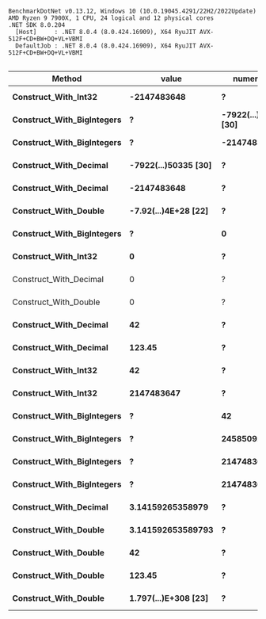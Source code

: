 ```

BenchmarkDotNet v0.13.12, Windows 10 (10.0.19045.4291/22H2/2022Update)
AMD Ryzen 9 7900X, 1 CPU, 24 logical and 12 physical cores
.NET SDK 8.0.204
  [Host]     : .NET 8.0.4 (8.0.424.16909), X64 RyuJIT AVX-512F+CD+BW+DQ+VL+VBMI
  DefaultJob : .NET 8.0.4 (8.0.424.16909), X64 RyuJIT AVX-512F+CD+BW+DQ+VL+VBMI


```
| Method                     | value                | numerator            | denominator         | Mean       | Error     | StdDev    | Gen0   | Allocated |
|--------------------------- |--------------------- |--------------------- |-------------------- |-----------:|----------:|----------:|-------:|----------:|
| **Construct_With_Int32**       | **-2147483648**          | **?**                    | **?**                   |   **6.880 ns** | **0.0391 ns** | **0.0365 ns** |      **-** |         **-** |
| **Construct_With_BigIntegers** | **?**                    | **-7922(...)50335 [30]** | **2147483647**          |  **11.845 ns** | **0.0327 ns** | **0.0306 ns** |      **-** |         **-** |
| **Construct_With_BigIntegers** | **?**                    | **-2147483648**          | **1**                   |   **7.737 ns** | **0.0217 ns** | **0.0203 ns** |      **-** |         **-** |
| **Construct_With_Decimal**     | **-7922(...)50335 [30]** | **?**                    | **?**                   |  **27.634 ns** | **0.0682 ns** | **0.0605 ns** | **0.0024** |      **40 B** |
| **Construct_With_Decimal**     | **-2147483648**          | **?**                    | **?**                   |  **26.539 ns** | **0.0843 ns** | **0.0789 ns** | **0.0019** |      **32 B** |
| **Construct_With_Double**      | **-7.92(...)4E+28 [22]** | **?**                    | **?**                   | **112.514 ns** | **0.4193 ns** | **0.3922 ns** | **0.0105** |     **176 B** |
| **Construct_With_BigIntegers** | **?**                    | **0**                    | **1**                   |   **6.301 ns** | **0.0176 ns** | **0.0147 ns** |      **-** |         **-** |
| **Construct_With_Int32**       | **0**                    | **?**                    | **?**                   |   **6.940 ns** | **0.0149 ns** | **0.0140 ns** |      **-** |         **-** |
| Construct_With_Decimal     | 0                    | ?                    | ?                   |   8.693 ns | 0.0229 ns | 0.0203 ns |      - |         - |
| Construct_With_Double      | 0                    | ?                    | ?                   |   8.694 ns | 0.0220 ns | 0.0195 ns |      - |         - |
| **Construct_With_Decimal**     | **42**                   | **?**                    | **?**                   |  **22.913 ns** | **0.0761 ns** | **0.0712 ns** |      **-** |         **-** |
| **Construct_With_Decimal**     | **123.45**               | **?**                    | **?**                   |  **70.188 ns** | **0.1289 ns** | **0.1143 ns** |      **-** |         **-** |
| **Construct_With_Int32**       | **42**                   | **?**                    | **?**                   |   **6.955 ns** | **0.0397 ns** | **0.0372 ns** |      **-** |         **-** |
| **Construct_With_Int32**       | **2147483647**           | **?**                    | **?**                   |   **6.784 ns** | **0.0211 ns** | **0.0176 ns** |      **-** |         **-** |
| **Construct_With_BigIntegers** | **?**                    | **42**                   | **1**                   |   **7.721 ns** | **0.0117 ns** | **0.0097 ns** |      **-** |         **-** |
| **Construct_With_BigIntegers** | **?**                    | **245850922**            | **78256779**            |  **20.006 ns** | **0.0747 ns** | **0.0698 ns** |      **-** |         **-** |
| **Construct_With_BigIntegers** | **?**                    | **2147483647**           | **2147483647**          |  **17.922 ns** | **0.0370 ns** | **0.0328 ns** |      **-** |         **-** |
| **Construct_With_BigIntegers** | **?**                    | **2147483647**           | **1797(...)8368 [309]** |  **69.850 ns** | **0.2294 ns** | **0.2146 ns** |      **-** |         **-** |
| **Construct_With_Decimal**     | **3.14159265358979**     | **?**                    | **?**                   | **158.482 ns** | **0.2163 ns** | **0.1917 ns** | **0.0038** |      **64 B** |
| **Construct_With_Double**      | **3.141592653589793**    | **?**                    | **?**                   | **224.075 ns** | **1.2739 ns** | **1.1916 ns** | **0.0153** |     **256 B** |
| **Construct_With_Double**      | **42**                   | **?**                    | **?**                   | **114.710 ns** | **0.0724 ns** | **0.0642 ns** | **0.0057** |      **96 B** |
| **Construct_With_Double**      | **123.45**               | **?**                    | **?**                   | **135.375 ns** | **0.6981 ns** | **0.6530 ns** | **0.0114** |     **192 B** |
| **Construct_With_Double**      | **1.797(...)E+308 [23]** | **?**                    | **?**                   | **357.633 ns** | **1.1170 ns** | **1.0449 ns** | **0.0353** |     **592 B** |
